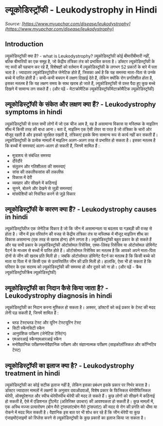 # ल्यूकोडिस्ट्रॉफी - Leukodystrophy in Hindi
_Source: [https://www.myupchar.com/disease/leukodystrophy](https://www.myupchar.com/disease/leukodystrophy)_

## Introduction
ल्यूकोडिस्ट्रॉफी क्या है? - what is Leukodystrophy?
ल्यूकोडिस्ट्रॉफी कोई बीमारीबीमारी नहीं, बल्कि बीमारियों का एक समूह है, जो केंद्रीय तंत्रिका तंत्र को प्रभावित करता है। डॉक्टर ल्यूकोडिस्ट्रॉफी के नए रूपों की पहचान कर रहे हैं, विशेषज्ञों को वर्तमान में ल्यूकोडिस्ट्रॉफी के लगभग 52 प्रकारों के बारे में पता चला है।
ज्यादातर ल्यूकोडिस्ट्रॉफीज जेनेटिक होते हैं, जिसका अर्थ है कि यह समस्या माता-पिता से उनके बच्चे में पारित होती है। कभी-कभी बचपन में लक्षण दिखाई देते हैं, लेकिन क्योंकि रोग प्रगतिशील होता है, इसका मतलब है कि यह लक्षण समय के साथ खराब हो जाते हैं, ल्यूकोडिस्ट्रॉफी से ग्रस्त पैदा हुए कुछ बच्चे दिखने में सामान्य लग सकते हैं।
(और पढ़ें - मेटाक्रोमैटिक ल्यूकोडिस्ट्रॉफीमेटाक्रोमैटिक ल्यूकोडिस्ट्रॉफी)

## ल्यूकोडिस्ट्रॉफी के संकेत और लक्षण क्या हैं? - Leukodystrophy symptoms in hindi
ल्यूकोडिस्ट्रॉफी से ग्रस्त सभी लोगों में जो एक चीज आम है, वह है असामान्य विकास या मस्तिष्क के माइलिन शीथ में किसी तरह की बाधा आना। बता दें, माइलिन एक ऐसी लेयर या परत है जो तंत्रिका के चारों ओर मौजूद रहती है और इसको सुरक्षित रखती है, तंत्रिकाएं इसके बिना सामान्य रूप से कार्य नहीं कर सकती हैं।
ल्यूकोडिस्ट्रोफी के प्रत्येक मामलों में माइलिन अलग-अलग तरह से प्रभावित हो सकता है। इसका मतलब है कि बच्चों में समस्याएं अलग-अलग हो सकती हैं, जिनमें शामिल हैं :
- मूत्राशय से संबंधित समस्या
- दौरेदौरे
- संतुलन और गतिशीलता की समस्याएं
- सांस की तकलीफसांस की तकलीफ
- विकास में देरी
- व्यवहार और सीखने में कठिनाई
- सुनने, बोलने और देखने से जुड़ी समस्याएं
- मांसपेशियों को​ नियंत्रित करने से जुड़े विकार

## ल्यूकोडिस्ट्रॉफी के कारण क्या हैं? - Leukodystrophy causes in hindi
ल्यूकोडिस्ट्रॉफीज एक जेनेटिक विकार है जो कि जीन में असामान्यता या बदलाव या गड़बड़ी की वजह से होता है। जीन में इस परिवर्तन की वजह से केंद्रीय तंत्रिका तंत्र या मस्तिष्क में मौजूद माइलिन शीथ का विकास असामान्य (एक तरह से खराब होना) होने लगता है। ल्यूकोडिस्ट्रॉफी बहुत प्रकार के हो सकते हैं और यह सभी प्रकार के ल्यूकोडिस्ट्रॉफी ऑटोसोमल रिसेसिव, एक्स-लिंक्ड रिसेसिव या ऑटोसोमल डोमिनेंट पैटर्न के माध्यम से बच्चों में पारित होते हैं।
ऑटोसोमल रिसेसिव का मतलब है कि आपको अपने माता-पिता दोनों से जीन की खराब प्रति मिली हो। जबकि ऑटोसोमल डोमिनेंट पैटर्न का मतलब है कि किसी बच्चे को माता या पिता में से किसी एक से उत्परिवर्तित जीन की प्रति मिली हो। हालांकि, ऐसा भी हो सकता है कि परिवार के एक सदस्य को ल्यूकोडिस्ट्रॉफी की समस्या हो और दूसरे को ना हो।
(और पढ़ें - क्रैब ल्‍यूकोडिस्‍ट्रोफीक्रैब ल्‍यूकोडिस्‍ट्रोफी)

## ल्यूकोडिस्ट्रॉफी का निदान कैसे किया जाता है? - Leukodystrophy diagnosis in hindi
ल्यूकोडिस्ट्रॉफी का निदान करना मुश्किल हो सकता है। अक्सर, डॉक्टरों को कई प्रकार के टेस्ट की मदद लेनी पड़ सकती है, जिनमें शामिल हैं :
- ब्लड टेस्टब्लड टेस्ट और यूरिन टेस्टयूरिन टेस्ट
- सि​टी स्कैनसि​टी स्कैन
- आनुवंशिक परीक्षण (जेनेटिक टेस्टिंग)
- एमआरआई स्कैनएमआरआई स्कैन
- मनोवैज्ञानिक परीक्षणमनोवैज्ञानिक परीक्षण और संज्ञानात्मक परीक्षण (साइकोलॉजिकल और कॉग्निटिव टेस्ट)

## ल्यूकोडिस्ट्रॉफी का इलाज क्या है? - Leukodystrophy treatment in hindi
ल्यूकोडिस्ट्रॉफी का कोई सटीक इलाज नहीं है, लेकिन इसका प्रबंधन इसके प्रकार पर निर्भर करता है। डॉक्टर ज्यादातर मामलों में लक्षणों के अनुसार दवाओंदवाओं, विशेष प्रकार के फिजिकल थेरेपीफिजिकल थेरेपी, ऑक्यूपेशनल और स्पीच थेरेपीस्पीच थेरेपी की मदद ले सकते हैं। कुछ लोगों को सीखने में कठिनाई हो सकती है, ऐसे में एडिशनल ट्रीटमेंट (अतिरिक्त उपचार) की आवश्यकता हो सकती है।
कुछ मामलों में, एक अस्थि मज्जा प्रत्यारोपण (बोन मैरो ट्रांसप्लांटबोन मैरो ट्रांसप्लांट) की मदद से रोग की प्रगति को धीमा या रोकने में मदद मिल सकती है। वैज्ञानिक इस बात पर भी शोध कर रहे हैं कि जीन थेरेपी या कुछ एंजाइमोंएंजाइमों को रिप्लेस करने से ल्यूकोडिस्ट्रोफी के कुछ प्रकारों का इलाज किया जा सकता है।

